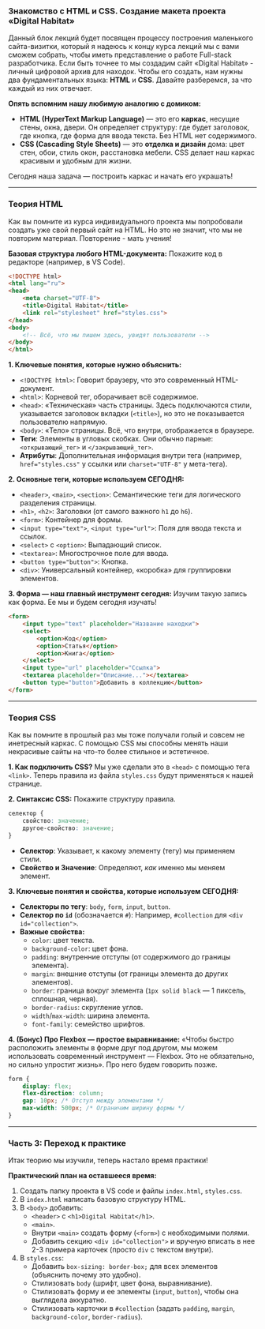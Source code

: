 ### **Знакомство с HTML и CSS. Создание макета проекта «Digital Habitat»**

Данный блок лекций будет посвящен процессу построения маленького сайта-визитки, который я надеюсь к концу курса лекций мы с вами сможем собрать, чтобы иметь представление о работе Full-stack разработчика. Если быть точнее то мы создадим сайт «Digital Habitat» - личный цифровой архив для находок. Чтобы его создать, нам нужны два фундаментальных языка: **HTML** и **CSS**. Давайте разберемся, за что каждый из них отвечает.

**Опять вспомним нашу любимую аналогию с домиком:**
*   **HTML (HyperText Markup Language)** — это его **каркас**, несущие стены, окна, двери. Он определяет структуру: где будет заголовок, где кнопка, где форма для ввода текста. Без HTML нет содержимого.
*   **CSS (Cascading Style Sheets)** — это **отделка и дизайн** дома: цвет стен, обои, стиль окон, расстановка мебели. CSS делает наш каркас красивым и удобным для жизни.

Сегодня наша задача — построить каркас и начать его украшать!

---

### **Теория HTML**

Как вы помните из курса индивидуального проекта мы попробовали создать уже свой первый сайт на HTML. Но это не значит, что мы не повторим материал. Повторение - мать учения!

**Базовая структура любого HTML-документа:**
Покажите код в редакторе (например, в VS Code).

```html
<!DOCTYPE html>
<html lang="ru">
<head>
    <meta charset="UTF-8">
    <title>Digital Habitat</title>
    <link rel="stylesheet" href="styles.css">
</head>
<body>
    <!-- Всё, что мы пишем здесь, увидят пользователи -->
</body>
</html>
```

**1. Ключевые понятия, которые нужно объяснить:**
*   `<!DOCTYPE html>`: Говорит браузеру, что это современный HTML-документ.
*   `<html>`: Корневой тег, оборачивает всё содержимое.
*   `<head>`: «Техническая» часть страницы. Здесь подключаются стили, указывается заголовок вкладки (`<title>`), но это не показывается пользователю напрямую.
*   `<body>`: «Тело» страницы. Всё, что внутри, отображается в браузере.
*   **Теги**: Элементы в угловых скобках. Они обычно парные: `<открывающий_тег>` и `</закрывающий_тег>`.
*   **Атрибуты**: Дополнительная информация внутри тега (например, `href="styles.css"` у ссылки или `charset="UTF-8"` у мета-тега).

**2. Основные теги, которые используем СЕГОДНЯ:**
*   `<header>`, `<main>`, `<section>`: Семантические теги для логического разделения страницы.
*   `<h1>`, `<h2>`: Заголовки (от самого важного `h1` до `h6`).
*   `<form>`: Контейнер для формы.
*   `<input type="text">`, `<input type="url">`: Поля для ввода текста и ссылок.
*   `<select>` с `<option>`: Выпадающий список.
*   `<textarea>`: Многострочное поле для ввода.
*   `<button type="button">`: Кнопка.
*   `<div>`: Универсальный контейнер, «коробка» для группировки элементов.

**3. Форма — наш главный инструмент сегодня:**
Изучим такую запись как форма. Ее мы и будем сегодня изучать!

```html
<form>
    <input type="text" placeholder="Название находки">
    <select>
        <option>Код</option>
        <option>Статья</option>
        <option>Книга</option>
    </select>
    <input type="url" placeholder="Ссылка">
    <textarea placeholder="Описание..."></textarea>
    <button type="button">Добавить в коллекцию</button>
</form>
```

---

### **Теория CSS**

Как вы помните в прошлый раз мы тоже получали голый и совсем не инетресный  каркас. С помощью CSS мы способны менять наши некрасивые сайты на что-то более стильное и эстетичное.

**1. Как подключить CSS?**
Мы уже сделали это в `<head>` с помощью тега `<link>`. Теперь правила из файла `styles.css` будут применяться к нашей странице.

**2. Синтаксис CSS:**
Покажите структуру правила.
```css
селектор {
    свойство: значение;
    другое-свойство: значение;
}
```
*   **Селектор**: Указывает, к какому элементу (тегу) мы применяем стили.
*   **Свойство и Значение**: Определяют, *как* именно мы меняем элемент.

**3. Ключевые понятия и свойства, которые используем СЕГОДНЯ:**
*   **Селекторы по тегу**: `body`, `form`, `input`, `button`.
*   **Селектор по `id`** (обозначается `#`): Например, `#collection` для `<div id="collection">`.
*   **Важные свойства:**
    *   `color`: цвет текста.
    *   `background-color`: цвет фона.
    *   `padding`: внутренние отступы (от содержимого до границы элемента).
    *   `margin`: внешние отступы (от границы элемента до других элементов).
    *   `border`: граница вокруг элемента (`1px solid black` — 1 пиксель, сплошная, черная).
    *   `border-radius`: скругление углов.
    *   `width`/`max-width`: ширина элемента.
    *   `font-family`: семейство шрифтов.

**4. (Бонус) Про Flexbox — простое выравнивание:**
«Чтобы быстро расположить элементы в форме друг под другом, мы можем использовать современный инструмент — Flexbox. Это не обязательно, но сильно упростит жизнь». Про него будем говорить позже.
```css
form {
    display: flex;
    flex-direction: column;
    gap: 10px; /* Отступ между элементами */
    max-width: 500px; /* Ограничим ширину формы */
}
```

---

### **Часть 3: Переход к практике**

Итак теорию мы изучили, теперь настало время практики!

**Практический план на оставшееся время:**
1.  Создать папку проекта в VS code и файлы `index.html`, `styles.css`.
2.  В `index.html` написать базовую структуру HTML.
3.  В `<body>` добавить:
    *   `<header>` с `<h1>Digital Habitat</h1>`.
    *   `<main>`.
    *   Внутри `<main>` создать форму (`<form>`) с необходимыми полями.
    *   Добавить секцию `<div id="collection">` и вручную вписать в нее 2-3 примера карточек (просто `div` с текстом внутри).
4.  В `styles.css`:
    *   Добавить `box-sizing: border-box;` для всех элементов (объяснить почему это удобно).
    *   Стилизовать `body` (шрифт, цвет фона, выравнивание).
    *   Стилизовать форму и ее элементы (`input`, `button`), чтобы она выглядела аккуратно.
    *   Стилизовать карточки в `#collection` (задать `padding`, `margin`, `background-color`, `border-radius`).